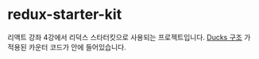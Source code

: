 # redux-starter-kit

리액트 강좌 4강에서 리덕스 스타터킷으로 사용되는 프로젝트입니다.
[Ducks 구조](https://velopert.com/3358) 가 적용된 카운터 코드가 안에 들어있습니다.
